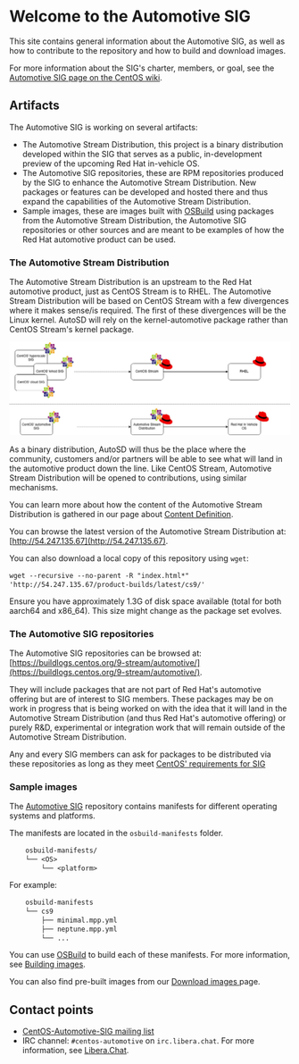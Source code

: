# Welcome to the Automotive SIG

This site contains general information about the Automotive SIG, as well as
how to contribute to the repository and how to build and download images.

For more information about the SIG's charter, members, or goal, see the
[Automotive SIG page on the CentOS wiki](https://wiki.centos.org/SpecialInterestGroup/Automotive).


## Artifacts

The Automotive SIG is working on several artifacts:

* The Automotive Stream Distribution, this project is a binary distribution
  developed within the SIG that serves as a public, in-development preview of
  the upcoming Red Hat in-vehicle OS.
* The Automotive SIG repositories, these are RPM repositories produced by the SIG
  to enhance the Automotive Stream Distribution. New packages or features can be
  developed and hosted there and thus expand the capabilities of the Automotive
  Stream Distribution.
* Sample images, these are images built with [OSBuild](https://www.osbuild.org/)
  using packages from the Automotive Stream Distribution, the Automotive SIG
  repositories or other sources and are meant to be examples of how the Red Hat
  automotive product can be used.


### The Automotive Stream Distribution

The Automotive Stream Distribution is an upstream to the Red Hat automotive
product, just as CentOS Stream is to RHEL. The Automotive Stream Distribution
will be based on CentOS Stream with a few divergences where it makes sense/is
required. The first of these divergences will be the Linux kernel. AutoSD will
rely on the kernel-automotive package rather than CentOS Stream's kernel package.

![Automotive Stream Distribution vs CentOS Stream](img/AutoSD_CS.jpg)

As a binary distribution, AutoSD will thus be the place where the community,
customers and/or partners will be able to see what will land in the automotive
product down the line. Like CentOS Stream, Automotive Stream Distribution will
be opened to contributions, using similar mechanisms.

You can learn more about how the content of the Automotive Stream Distribution
is gathered in our page about [Content Definition](http://54.247.135.67/automotive/content_definition/).

You can browse the latest version of the Automotive Stream Distribution at:
[http://54.247.135.67](http://54.247.135.67).

You can also download a local copy of this repository using `wget`:

```
wget --recursive --no-parent -R "index.html*" 'http://54.247.135.67/product-builds/latest/cs9/'
```

Ensure you have approximately 1.3G of disk space available (total for both
aarch64 and x86_64). This size might change as the package set evolves.


### The Automotive SIG repositories

The Automotive SIG repositories can be browsed at:
[https://buildlogs.centos.org/9-stream/automotive/](https://buildlogs.centos.org/9-stream/automotive/).

They will include packages that are not part of Red Hat's automotive offering but
are of interest to SIG members. These packages may be on work in progress that
is being worked on with the idea that it will land in the Automotive Stream
Distribution (and thus Red Hat's automotive offering) or purely R&D, experimental
or integration work that will remain outside of the Automotive Stream Distribution.

Any and every SIG members can ask for packages to be distributed via these
repositories as long as they meet [CentOS' requirements for SIG](https://wiki.centos.org/SpecialInterestGroup#Requirements)


### Sample images

The [Automotive SIG](https://gitlab.com/redhat/automotive/automotive-sig)
repository contains manifests for different operating systems and platforms.

The manifests are located in the `osbuild-manifests` folder.
```
    osbuild-manifests/
    └── <OS>
        └── <platform>
```

For example:
```
    osbuild-manifests
    └── cs9
        ├── minimal.mpp.yml
        ├── neptune.mpp.yml
        └── ...
```

You can use [OSBuild](https://www.osbuild.org/) to build each of these manifests.
For more information, see [Building images](https://sigs.centos.org/automotive/building/).

You can also find pre-built images from our [Download images
](https://sigs.centos.org/automotive/download_images/) page.


## Contact points

* [CentOS-Automotive-SIG mailing list](https://lists.centos.org/mailman/listinfo/centos-automotive-sig)
* IRC channel: `#centos-automotive` on `irc.libera.chat`. For more information, see [Libera.Chat](https://libera.chat/>).
